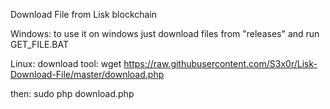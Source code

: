 Download File from Lisk blockchain

Windows:
to use it on windows just download files from "releases" and run GET_FILE.BAT

Linux:
download tool:
wget https://raw.githubusercontent.com/S3x0r/Lisk-Download-File/master/download.php

then:
sudo php download.php
